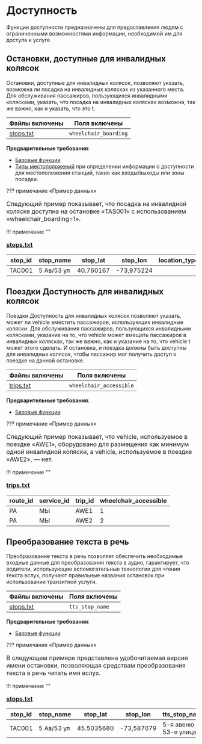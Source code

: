 # Доступность 
 Функции доступности предназначены для предоставления людям с ограниченными возможностями информации, необходимой им для доступа к услуге. 
 
## Остановки, доступные для инвалидных колясок 
 
 Остановки, доступные для инвалидных колясок, позволяют указать, возможна ли посадка на инвалидных колясках из указанного места. Для обслуживания пассажиров, пользующихся инвалидными колясками, указать, что посадка на инвалидных колясках возможна, так же важно, как и указать, что это t. 
 
 | Файлы включены | Поля включены | 
 |----------------------------------|-------------------| 
 |[stops.txt](../../../documentation/schedule/reference/#stopstxt)|`wheelchair_boarding` | 
 
 **Предварительные требования**: 
 
 - [Базовые функции](../base) 
 - [Типы местоположений](../base_add-ons/#location-types) при определении информации о доступности для местоположения станций, такие как входы/выходы или зоны посадки. 
 
 ??? примечание «Пример данных» 
 
<p style="font-size:16px"> 
 Следующий пример показывает, что посадка на инвалидной коляске доступна на остановке «TAS001» с использованием «wheelchair_boarding=1». 
</p> 
 !!! примечание "" 
<p style="font-size:16px"> 
 <a href="../../../documentation/schedule/reference/#stopstxt"><b>stops.txt</b></a><br> 
</p> 
 
 | stop_id | stop_name | stop_lat | stop_lon | location_type | wheelchair_boarding | 
 |---------|------------|-----------|------------|---------------|---------------------| 
 | ТАС001 | 5 Ав/53 ул | 40.760167 |-73,975224 | | 1 | 
 
 
## Поездки Доступность для инвалидных колясок 
 
 Поездки Доступность для инвалидных колясок позволяют указать, может ли vehicle вместить пассажиров, использующих инвалидные коляски. Для обслуживания пассажиров, пользующихся инвалидными колясками, указание на то, что vehicle может вмещать пассажиров в инвалидных колясках, так же важно, как и указание на то, что vehicle t может этого сделать. И остановка, и поездка должны быть доступны для инвалидных колясок, чтобы пассажир мог получить доступ к поездке на данной остановке. 
 
 | Файлы включены | Поля включены | 
 |----------------------------------|-------------------| 
 |[trips.txt](../../../documentation/schedule/reference/#tripstxt)|`wheelchair_accessible`| 
 
 **Предварительные требования**: 
 
 - [Базовые функции](../base) 
 
 ??? примечание «Пример данных» 
 
<p style="font-size:16px"> 
 Следующий пример показывает, что vehicle, используемое в поездке «AWE1», оборудовано для размещения как минимум одной инвалидной коляски, а vehicle, используемое в поездке «AWE2», — нет. 
</p> 
 !!! примечание "" 
<p style="font-size:16px"> 
 <a href="../../../documentation/schedule/reference/#tripstxt"><b>trips.txt</b></a><br> 
</p> 
 
 | route_id | service_id | trip_id | wheelchair_accessible | 
 |----------|------------|---------|-----------------------| 
 | РА | МЫ | AWE1 | 1 | 
 | РА | МЫ | AWE2 | 2 | 
 
 
## Преобразование текста в речь 
 
 Преобразование текста в речь позволяет обеспечить необходимые входные данные для преобразования текста в аудио, гарантирует, что водители, использующие вспомогательные технологии для чтения текста вслух, получают правильные названия остановок.при использовании транзитной услуги. 
 
 | Файлы включены | Поля включены | 
 |----------------------------------|-------------------| 
 |[stops.txt](../../../documentation/schedule/reference/#stopstxt)|`tts_stop_name` | 
 
 **Предварительные требования**: 
 
 - [Базовые функции](../base) 
 
 ??? примечание «Пример данных» 
 
<p style="font-size:16px"> 
 В следующем примере представлена ​​удобочитаемая версия имени остановки, позволяющая средствам преобразования текста в речь читать имя вслух. 
</p> 
 !!! примечание "" 
<p style="font-size:16px"> 
 <a href="../../../documentation/schedule/reference/#stopstxt"><b>stops.txt</b></a><br> 
</p> 
 
 | stop_id | stop_name | stop_lat | stop_lon | tts_stop_name | 
 |---------|------------|-------------|------------|--------------------------| 
 | ТАС001 | 5 Ав/53 ул | 45.5035680 |-73,587079 | 5-я авеню и 53-я улица | 
 

